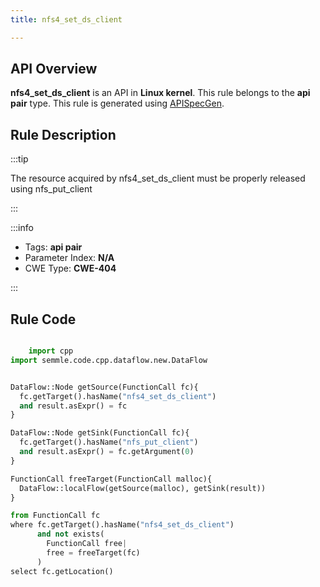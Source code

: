 ```yaml
---
title: nfs4_set_ds_client

---
```



## API Overview
**nfs4_set_ds_client** is an API in **Linux kernel**. This rule belongs to the **api pair** type. This rule is generated using [APISpecGen](../../tools/APISpecGen).
## Rule Description

:::tip

The resource acquired by nfs4_set_ds_client must be properly released using nfs_put_client

:::

:::info

- Tags: **api pair**
- Parameter Index: **N/A**
- CWE Type: **CWE-404**

:::

## Rule Code
```python

    import cpp
import semmle.code.cpp.dataflow.new.DataFlow


DataFlow::Node getSource(FunctionCall fc){
  fc.getTarget().hasName("nfs4_set_ds_client")
  and result.asExpr() = fc
}

DataFlow::Node getSink(FunctionCall fc){
  fc.getTarget().hasName("nfs_put_client")
  and result.asExpr() = fc.getArgument(0)
}

FunctionCall freeTarget(FunctionCall malloc){
  DataFlow::localFlow(getSource(malloc), getSink(result))
}

from FunctionCall fc
where fc.getTarget().hasName("nfs4_set_ds_client")
      and not exists(
        FunctionCall free| 
        free = freeTarget(fc)
      )
select fc.getLocation()

    
```